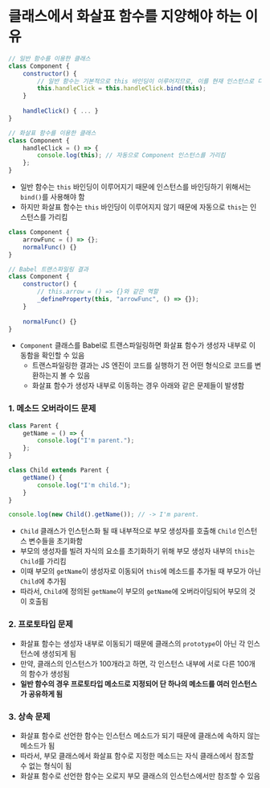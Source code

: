 # 클래스에서 화살표 함수를 지양해야 하는 이유

```js
// 일반 함수를 이용한 클래스
class Component {
	constructor() {
		// 일반 함수는 기본적으로 this 바인딩이 이루어지므로, 이를 현재 인스턴스로 다시 바인딩함
		this.handleClick = this.handleClick.bind(this);
	}
	
	handleClick() { ... }
}

// 화살표 함수를 이용한 클래스
class Component {
	handleClick = () => {
		console.log(this); // 자동으로 Component 인스턴스를 가리킴
	};
}
```

* 일반 함수는 `this` 바인딩이 이루어지기 때문에 인스턴스를 바인딩하기 위해서는 `bind()`를 사용해야 함
* 하지만 화살표 함수는 `this` 바인딩이 이루어지지 않기 때문에 자동으로 `this`는 인스턴스를 가리킴

```js
class Component {
	arrowFunc = () => {};
	normalFunc() {}
}

// Babel 트랜스파일링 결과
class Component {
	constructor() {
		// this.arrow = () => {}와 같은 역할
		_defineProperty(this, "arrowFunc", () => {});
	}
	
	normalFunc() {}
}
```

* `Component` 클래스를 Babel로 트랜스파일링하면 화살표 함수가 생성자 내부로 이동함을 확인할 수 있음
	* 트랜스파일링한 결과는 JS 엔진이 코드를 실행하기 전 어떤 형식으로 코드를 변환하는지 볼 수 있음
	* 화살표 함수가 생성자 내부로 이동하는 경우 아래와 같은 문제들이 발생함

### 1. 메소드 오버라이드 문제

```js
class Parent {
	getName = () => {
		console.log("I'm parent.");
	};
}

class Child extends Parent {
	getName() {
		console.log("I'm child.");
	}
}

console.log(new Child().getName()); // -> I'm parent.
```

* `Child` 클래스가 인스턴스화 될 때 내부적으로 부모 생성자를 호출해 `Child` 인스턴스 변수들을 초기화함
* 부모의 생성자를 빌려 자식의 요소를 초기화하기 위해 부모 생성자 내부의 `this`는 `Child`를 가리킴
* 이때 부모의 `getName`이 생성자로 이동되어 `this`에 메소드를 추가될 때 부모가 아닌 `Child`에 추가됨
* 따라서, `Child`에 정의된 `getName`이 부모의 `getName`에 오버라이딩되어 부모의 것이 호출됨

### 2. 프로토타입 문제

* 화살표 함수는 생성자 내부로 이동되기 때문에 클래스의 `prototype`이 아닌 각 인스턴스에 생성되게 됨
* 만약, 클래스의 인스턴스가 100개라고 하면, 각 인스턴스 내부에 서로 다른 100개의 함수가 생성됨
* **일반 함수의 경우 프로토타입 메소드로 지정되어 단 하나의 메소드를 여러 인스턴스가 공유하게 됨**

### 3. 상속 문제

* 화살표 함수로 선언한 함수는 인스턴스 메소드가 되기 때문에 클래스에 속하지 않는 메소드가 됨
* 따라서, 부모 클래스에서 화살표 함수로 지정한 메소드는 자식 클래스에서 참조할 수 없는 형식이 됨
* 화살표 함수로 선언한 함수는 오로지 부모 클래스의 인스턴스에서만 참조할 수 있음